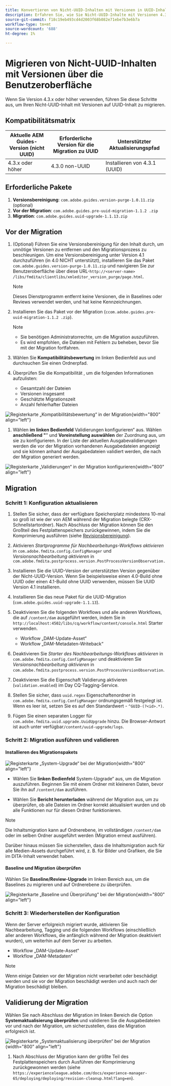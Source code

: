 ```yaml
---
title: Konvertieren von Nicht-UUID-Inhalten mit Versionen in UUID-Inhalte über die Benutzeroberfläche
description: Erfahren Sie, wie Sie Nicht-UUID-Inhalte mit Versionen 4.3.x migrieren.
source-git-commit: f18c19eb493cd4d2003f68b082e71ebe7b3e6b7a
workflow-type: tm+mt
source-wordcount: '688'
ht-degree: 1%

---
```


# Migrieren von Nicht-UUID-Inhalten mit Versionen über die Benutzeroberfläche

Wenn Sie Version 4.3.x oder höher verwenden, führen Sie diese Schritte aus, um Ihren Nicht-UUID-Inhalt mit Versionen auf UUID-Inhalt zu migrieren.

## Kompatibilitätsmatrix

| Aktuelle AEM Guides-Version (nicht UUID) | Erforderliche Version für die Migration zu UUID | Unterstützter Aktualisierungspfad |
|---|---|---|
| 4.3.x oder höher | 4.3.0 non-UUID | Installieren von 4.3.1 (UUID) |

## Erforderliche Pakete

1. **Versionsbereinigung**: `com.adobe.guides.version-purge-1.0.11.zip` (optional)
1. **Vor der Migration**: `com.adobe.guides.pre-uuid-migration-1.1.2 .zip`
1. **Migration**: `com.adobe.guides.uuid-upgrade-1.1.13.zip`



## Vor der Migration

1. (Optional) Führen Sie eine Versionsbereinigung für den Inhalt durch, um unnötige Versionen zu entfernen und den Migrationsprozess zu beschleunigen. Um eine Versionsbereinigung unter Version 4.1 durchzuführen (in 4.0 NICHT unterstützt), installieren Sie das Paket `com.adobe.guides.version-purge-1.0.11.zip` und navigieren Sie zur Benutzeroberfläche über diese URL-`http://<server-name> /libs/fmdita/clientlibs/xmleditor_version_purge/page.html`.

   >[!NOTE]
   >
   >Dieses Dienstprogramm entfernt keine Versionen, die in Baselines oder Reviews verwendet werden, und hat keine Kennzeichnungen.
1. Installieren Sie das Paket vor der Migration (`ccom.adobe.guides.pre-uuid-migration-1.1.2 .zip`).

   >[!NOTE]
   >
   >* Sie benötigen Administratorrechte, um die Migration auszuführen.
   >* Es wird empfohlen, die Dateien mit Fehlern zu beheben, bevor Sie mit der Migration fortfahren.

1. Wählen Sie **Kompatibilitätsbewertung** im linken Bedienfeld aus und durchsuchen Sie einen Ordnerpfad.
1. Überprüfen Sie die Kompatibilität , um die folgenden Informationen aufzulisten:
   * Gesamtzahl der Dateien
   * Versionen insgesamt
   * Geschätzte Migrationszeit
   * Anzahl fehlerhafter Dateien



![Registerkarte „Kompatibilitätsbewertung“ in der Migration](assets/migration-compatibility-assessment.png){width="800" align="left"}


1. Wählen **im linken Bedienfeld** Validierungen konfigurieren“ aus. Wählen **anschließend &quot;**&quot; und **Voreinstellung auswählen** der Zuordnung aus, um sie zu konfigurieren. In der Liste der aktuellen Ausgabevalidierungen werden die vor der Migration vorhandenen Ausgabedateien angezeigt und sie können anhand der Ausgabedateien validiert werden, die nach der Migration generiert werden.

![Registerkarte „Validierungen“ in der Migration konfigurieren](assets/migration-configure-validation.png){width="800" align="left"}




## Migration

### Schritt 1: Konfiguration aktualisieren

1. Stellen Sie sicher, dass der verfügbare Speicherplatz mindestens 10-mal so groß ist wie der von AEM während der Migration belegte (CRX-Schnellstartordner). Nach Abschluss der Migration können Sie den Großteil des Festplattenspeichers zurückgewinnen, indem Sie die Komprimierung ausführen (siehe [Revisionsbereinigung](https://experienceleague.adobe.com/docs/experience-manager-65/deploying/deploying/revision-cleanup.html?lang=de)).

1. Aktivieren *Startprogramme für Nachbearbeitungs-Workflows aktivieren* in `com.adobe.fmdita.config.ConfigManager` und *Versionsnachbearbeitung aktivieren* in `com.adobe.fmdita.postprocess.version.PostProcessVersionObservation.`

1. Installieren Sie die UUID-Version der unterstützten Version gegenüber der Nicht-UUID-Version. Wenn Sie beispielsweise einen 4.0-Build ohne UUID oder einen 4.1-Build ohne UUID verwenden, müssen Sie UUID Version 4.1 installieren.

1. Installieren Sie das neue Paket für die UUID-Migration (`com.adobe.guides.uuid-upgrade-1.1.13`).

1. Deaktivieren Sie die folgenden Workflows und alle anderen Workflows, die auf `/content/dam` ausgeführt werden, indem Sie in `http://localhost:4502/libs/cq/workflow/content/console.html` Starter verwenden.

   * Workflow „DAM-Update-Asset“
   * Workflow „DAM-Metadaten-Writeback“

1. Deaktivieren Sie *Starter des Nachbearbeitungs-Workflows aktivieren* in `com.adobe.fmdita.config.ConfigManager` und deaktivieren Sie *Versionsnachbearbeitung aktivieren* in `com.adobe.fmdita.postprocess.version.PostProcessVersionObservation`.

1. Deaktivieren Sie die Eigenschaft Validierung aktivieren (`validation.enabled`) im Day CQ-Tagging-Service.

1. Stellen Sie sicher, dass `uuid.regex` Eigenschaftenordner in `com.adobe.fmdita.config.ConfigManager` ordnungsgemäß festgelegt ist. Wenn es leer ist, setzen Sie es auf den Standardwert - `^GUID-(?<id>.*)`.
1. Fügen Sie einen separaten Logger für `com.adobe.fmdita.uuid.upgrade.UuidUpgrade` hinzu. Die Browser-Antwort ist auch unter verfügbar`/content/uuid-upgrade/logs`.

### Schritt 2: Migration ausführen und validieren

#### Installieren des Migrationspakets

![Registerkarte „System-Upgrade“ bei der Migration](assets/migration-system-upgrade.png){width="800" align="left"}

* Wählen Sie **linken Bedienfeld** System-Upgrade“ aus, um die Migration auszuführen. Beginnen Sie mit einem Ordner mit kleineren Daten, bevor Sie ihn auf `/content/dam` ausführen.

* Wählen Sie **Bericht herunterladen** während der Migration aus, um zu überprüfen, ob alle Dateien im Ordner korrekt aktualisiert wurden und ob alle Funktionen nur für diesen Ordner funktionieren.


>[!NOTE]
>
> Die Inhaltsmigration kann auf Ordnerebene, im vollständigen `/content/dam` oder im selben Ordner ausgeführt werden (Migration erneut ausführen).

Darüber hinaus müssen Sie sicherstellen, dass die Inhaltsmigration auch für alle Medien-Assets durchgeführt wird, z. B. für Bilder und Grafiken, die Sie im DITA-Inhalt verwendet haben.

#### Baseline und Migration überprüfen

Wählen Sie **Baseline/Review-Upgrade** im linken Bereich aus, um die Baselines zu migrieren und auf Ordnerebene zu überprüfen.

![Registerkarte „Baseline und Überprüfung“ bei der Migration](assets/migration-baseline-review-upgrade.png){width="800" align="left"}


### Schritt 3: Wiederherstellen der Konfiguration

Wenn der Server erfolgreich migriert wurde, aktivieren Sie Nachbearbeitung, Tagging und die folgenden Workflows (einschließlich aller anderen Workflows, die anfänglich während der Migration deaktiviert wurden), um weiterhin auf dem Server zu arbeiten.

* Workflow „DAM-Update-Asset“
* Workflow „DAM-Metadaten“

>[!NOTE]
>
>Wenn einige Dateien vor der Migration nicht verarbeitet oder beschädigt werden und sie vor der Migration beschädigt werden und auch nach der Migration beschädigt bleiben.

## Validierung der Migration

Wählen Sie nach Abschluss der Migration im linken Bereich die Option **Systemaktualisierung überprüfen** und validieren Sie die Ausgabedateien vor und nach der Migration, um sicherzustellen, dass die Migration erfolgreich ist.

![Registerkarte „Systemaktualisierung überprüfen“ bei der Migration](assets/migration-validate-system-upgrade.png){width="800" align="left"}


1. Nach Abschluss der Migration kann der größte Teil des Festplattenspeichers durch Ausführen der Komprimierung zurückgewonnen werden (siehe `https://experienceleague.adobe.com/docs/experience-manager-65/deploying/deploying/revision-cleanup.html?lang=en`).

